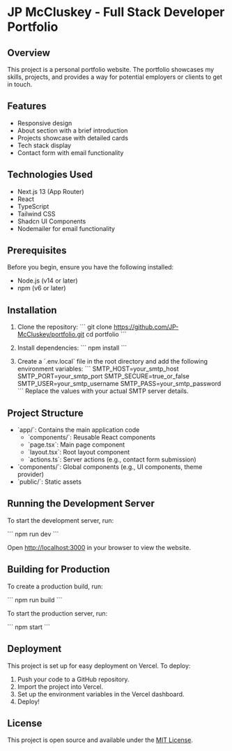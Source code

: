 # JP McCluskey - Full Stack Developer Portfolio

## Overview

This project is a personal portfolio website. The portfolio showcases my skills, projects, and provides a way for potential employers or clients to get in touch.

## Features

- Responsive design
- About section with a brief introduction
- Projects showcase with detailed cards
- Tech stack display
- Contact form with email functionality

## Technologies Used

- Next.js 13 (App Router)
- React
- TypeScript
- Tailwind CSS
- Shadcn UI Components
- Nodemailer for email functionality

## Prerequisites

Before you begin, ensure you have the following installed:
- Node.js (v14 or later)
- npm (v6 or later)

## Installation

1. Clone the repository:
   \`\`\`
   git clone https://github.com/JP-McCluskey/portfolio.git
   cd portfolio
   \`\`\`

2. Install dependencies:
   \`\`\`
   npm install
   \`\`\`

3. Create a \`.env.local\` file in the root directory and add the following environment variables:
   \`\`\`
   SMTP_HOST=your_smtp_host
   SMTP_PORT=your_smtp_port
   SMTP_SECURE=true_or_false
   SMTP_USER=your_smtp_username
   SMTP_PASS=your_smtp_password
   \`\`\`
   Replace the values with your actual SMTP server details.

## Project Structure

- \`app/\`: Contains the main application code
  - \`components/\`: Reusable React components
  - \`page.tsx\`: Main page component
  - \`layout.tsx\`: Root layout component
  - \`actions.ts\`: Server actions (e.g., contact form submission)
- \`components/\`: Global components (e.g., UI components, theme provider)
- \`public/\`: Static assets

## Running the Development Server

To start the development server, run:

\`\`\`
npm run dev
\`\`\`

Open [http://localhost:3000](http://localhost:3000) in your browser to view the website.



## Building for Production

To create a production build, run:

\`\`\`
npm run build
\`\`\`

To start the production server, run:

\`\`\`
npm start
\`\`\`

## Deployment

This project is set up for easy deployment on Vercel. To deploy:

1. Push your code to a GitHub repository.
2. Import the project into Vercel.
3. Set up the environment variables in the Vercel dashboard.
4. Deploy!

## License

This project is open source and available under the [MIT License](LICENSE).

